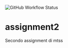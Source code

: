 ![GitHub Workflow Status](https://img.shields.io/github/actions/workflow/status/ZxPat/assignment2/build.yml?style=for-the-badge)
# assignment2
Secondo assignment di mtss
